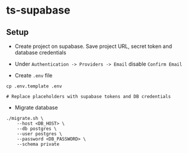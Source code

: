 # ts-supabase

## Setup

- Create project on supabase. Save project URL, secret token and database credentials

- Under `Authentication -> Providers -> Email` disable `Confirm Email`

- Create `.env` file

```
cp .env.template .env

# Replace placeholders with supabase tokens and DB credentials 
```

- Migrate database

```
./migrate.sh \
    --host <DB_HOST> \
    --db postgres \
    --user postgres \
    --password <DB_PASSWORD> \
    --schema private
```
